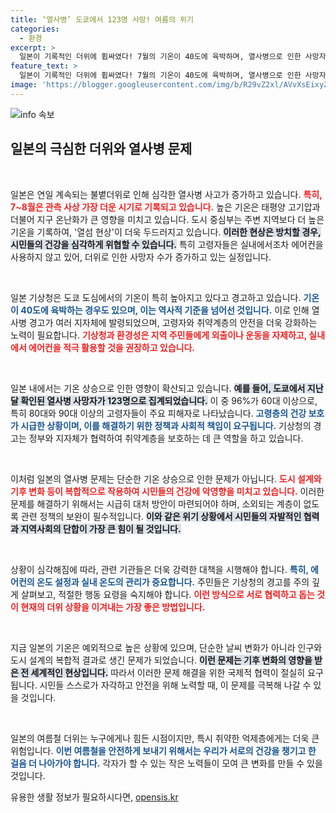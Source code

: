```yaml
---
title: ‘열사병’ 도쿄에서 123명 사망! 여름의 위기
categories:
  - 환경
excerpt: >
  일본이 기록적인 더위에 휩싸였다! 7월의 기온이 40도에 육박하며, 열사병으로 인한 사망자가 속출하고 있다. 특히 고령자들이 에어컨을 꺼 두고 사망하는 사례가 많아 경각심이 요구된다. 더위로부터 당신을 지킬 방법은?
feature_text: >
  일본이 기록적인 더위에 휩싸였다! 7월의 기온이 40도에 육박하며, 열사병으로 인한 사망자가 속출하고 있다. 특히 고령자들이 에어컨을 꺼 두고 사망하는 사례가 많아 경각심이 요구된다. 더위로부터 당신을 지킬 방법은?
image: 'https://blogger.googleusercontent.com/img/b/R29vZ2xl/AVvXsEixyZcFfHzMRdzZMjFBmAUKJYCLCGyLL1o632UiGVXcaFdKo_bkvkuCioo0uUKlGfBVcT3P84aROyZIXSBEx3Aw5nCQ3pTgDom1WDC4m8eifvWiAmWEEVb4x6G_l8C0QH225ldMjyaFvpxGEBGNO37VmDTDMHGhJPq73UglMfDca1-0aw/s1600/blogspot.png'
---
```


<p><img src="https://blogger.googleusercontent.com/img/b/R29vZ2xl/AVvXsEixyZcFfHzMRdzZMjFBmAUKJYCLCGyLL1o632UiGVXcaFdKo_bkvkuCioo0uUKlGfBVcT3P84aROyZIXSBEx3Aw5nCQ3pTgDom1WDC4m8eifvWiAmWEEVb4x6G_l8C0QH225ldMjyaFvpxGEBGNO37VmDTDMHGhJPq73UglMfDca1-0aw/s1600/blogspot.png" alt="info 속보" /></p>

<h2 data-ke-size="size26">일본의 극심한 더위와 열사병 문제</h2>

<p data-ke-size="size16">&nbsp;</p>

<p>일본은 연일 계속되는 불볕더위로 인해 심각한 열사병 사고가 증가하고 있습니다. <b><span style="color: #ee2323;">특히, 7~8월은 관측 사상 가장 더운 시기로 기록되고 있습니다.</span></b> 높은 기온은 태평양 고기압과 더불어 지구 온난화가 큰 영향을 미치고 있습니다. 도시 중심부는 주변 지역보다 더 높은 기온을 기록하여, '열섬 현상'이 더욱 두드러지고 있습니다. <b><span style="background-color: #21538527;">이러한 현상은 방치할 경우, 시민들의 건강을 심각하게 위협할 수 있습니다.</span></b>  특히 고령자들은 실내에서조차 에어컨을 사용하지 않고 있어, 더위로 인한 사망자 수가 증가하고 있는 실정입니다.</p>

<p data-ke-size="size16">&nbsp;</p>

<p>일본 기상청은 도쿄 도심에서의 기온이 특히 높아지고 있다고 경고하고 있습니다. <b><span style="color: #1a5490;">기온이 40도에 육박하는 경우도 있으며, 이는 역사적 기준을 넘어선 것입니다.</span></b> 이로 인해 열사병 경고가 여러 지자체에 발령되었으며, 고령자와 취약계층의 안전을 더욱 강화하는 노력이 필요합니다. <b><span style="color: #ee2323;">기상청과 환경성은 지역 주민들에게 외출이나 운동을 자제하고, 실내에서 에어컨을 적극 활용할 것을 권장하고 있습니다.</span></b></p>

<p data-ke-size="size16">&nbsp;</p>

<p>일본 내에서는 기온 상승으로 인한 영향이 확산되고 있습니다. <b><span style="background-color: #21538527;">예를 들어, 도쿄에서 지난달 확인된 열사병 사망자가 123명으로 집계되었습니다.</span></b> 이 중 96%가 60대 이상으로, 특히 80대와 90대 이상의 고령자들이 주요 피해자로 나타났습니다. <b><span style="color: #1a5490;">고령층의 건강 보호가 시급한 상황이며, 이를 해결하기 위한 정책과 사회적 책임이 요구됩니다.</span></b> 기상청의 경고는 정부와 지자체가 협력하여 취약계층을 보호하는 데 큰 역할을 하고 있습니다.</p>

<p data-ke-size="size16">&nbsp;</p>

<p>이처럼 일본의 열사병 문제는 단순한 기온 상승으로 인한 문제가 아닙니다. <b><span style="color: #ee2323;">도시 설계와 기후 변화 등이 복합적으로 작용하여 시민들의 건강에 악영향을 미치고 있습니다.</span></b> 이러한 문제를 해결하기 위해서는 시급히 대처 방안이 마련되어야 하며, 소외되는 계층이 없도록 관련 정책의 보완이 필수적입니다. <b><span style="background-color: #21538527;">이와 같은 위기 상황에서 시민들의 자발적인 협력과 지역사회의 단합이 가장 큰 힘이 될 것입니다.</span></b></p>

<p data-ke-size="size16">&nbsp;</p>

<p>상황이 심각해짐에 따라, 관련 기관들은 더욱 강력한 대책을 시행해야 합니다. <b><span style="color: #1a5490;">특히, 에어컨의 온도 설정과 실내 온도의 관리가 중요합니다.</span></b> 주민들은 기상청의 경고를 주의 깊게 살펴보고, 적절한 행동 요령을 숙지해야 합니다. <b><span style="color: #ee2323;">이런 방식으로 서로 협력하고 돕는 것이 현재의 더위 상황을 이겨내는 가장 좋은 방법입니다.</span></b> </p>

<p data-ke-size="size16">&nbsp;</p>

<p>지금 일본의 기온은 예외적으로 높은 상황에 있으며, 단순한 날씨 변화가 아니라 인구와 도시 설계의 복합적 결과로 생긴 문제가 되었습니다. <b><span style="background-color: #21538527;">이런 문제는 기후 변화의 영향을 받은 전 세계적인 현상입니다.</span></b> 따라서 이러한 문제 해결을 위한 국제적 협력이 절실히 요구됩니다. 시민들 스스로가 자각하고 안전을 위해 노력할 때, 이 문제를 극복해 나갈 수 있을 것입니다.</p>

<p data-ke-size="size16">&nbsp;</p>

<p>일본의 여름철 더위는 누구에게나 힘든 시점이지만, 특시 취약한 억제층에게는 더욱 큰 위험입니다. <b><span style="color: #1a5490;">이번 여름철을 안전하게 보내기 위해서는 우리가 서로의 건강을 챙기고 한 걸음 더 나아가야 합니다.</span></b>  각자가 할 수 있는 작은 노력들이 모여 큰 변화를 만들 수 있을 것입니다. </p>
유용한 생활 정보가 필요하시다면, <a href="https://opensis.kr" rel="dofollow">opensis.kr</a>


